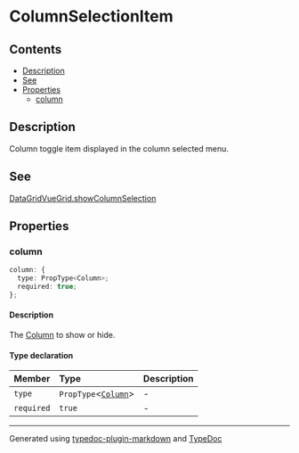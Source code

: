 # ColumnSelectionItem

## Contents

- [Description](README.md#description)
- [See](README.md#see)
- [Properties](README.md#properties)
  - [column](README.md#column)

## Description

Column toggle item displayed in the column selected menu.

## See

[DataGridVueGrid.showColumnSelection](../DataGridVueGrid/README.md#showcolumnselection)

## Properties

### column

```ts
column: {
  type: PropType<Column>;
  required: true;
};
```

#### Description

The [Column](../interfaces/Column.md) to show or hide.

#### Type declaration

| Member | Type | Description |
| :------ | :------ | :------ |
| `type` | `PropType`\<[`Column`](../interfaces/Column.md)\> | - |
| `required` | `true` | - |

***

Generated using [typedoc-plugin-markdown](https://www.npmjs.com/package/typedoc-plugin-markdown) and [TypeDoc](https://typedoc.org/)
